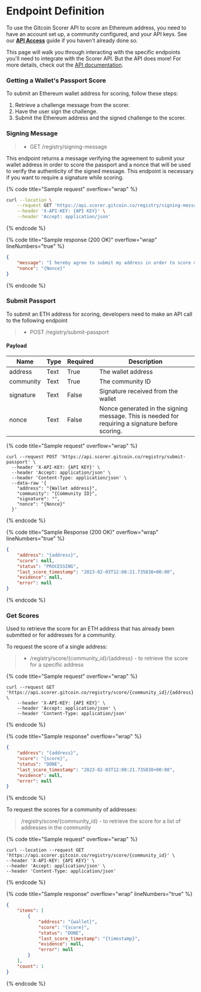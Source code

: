 # Endpoint Definition

To use the Gitcoin Scorer API to score an Ethereum address, you need to have an account set up, a community configured, and your API keys. See our [**API Access**](api-access.md) guide if you haven't already done so.

This page will walk you through interacting with the specific endpoints you'll need to integrate with the Scorer API. But the API does more! For more details, check out the [API documentation](https://api.scorer.gitcoin.co/docs).

### Getting a Wallet's Passport Score

To submit an Ethereum wallet address for scoring, follow these steps:

1. Retrieve a challenge message from the scorer.
2. Have the user sign the challenge.
3. Submit the Ethereum address and the signed challenge to the scorer.

### Signing Message

> * GET /registry/signing-message

This endpoint returns a message verifying the agreement to submit your wallet address in order to score the passport and a nonce that will be used to verify the authenticity of the signed message. This endpoint is necessary if you want to require a signature while scoring.

{% code title="Sample request" overflow="wrap" %}
```sh
curl --location \
    --request GET 'https://api.scorer.gitcoin.co/registry/signing-message' \
    --header 'X-API-KEY: {API KEY}' \
    --header 'Accept: application/json'
```
{% endcode %}

{% code title="Sample response (200 OK)" overflow="wrap" lineNumbers="true" %}
```json
{
    "message": "I hereby agree to submit my address in order to score my associated Gitcoin Passport from Ceramic.\n\nNonce: {Nonce}\n",
    "nonce": "{Nonce}"
}
```
{% endcode %}

### Submit Passport

To submit an ETH address for scoring, developers need to make an API call to the following endpoint

> * POST /registry/submit-passport

#### Payload

| Name      | Type | Required | Description                                                                                      |
| --------- | ---- | -------- | ------------------------------------------------------------------------------------------------ |
| address   | Text | True     | The wallet address                                                                               |
| community | Text | True     | The community ID                                                                                 |
| signature | Text | False    | Signature received from the wallet                                                               |
| nonce     | Text | False    | Nonce generated in the signing message. This is needed for requiring a signature before scoring. |

{% code title="Sample request" overflow="wrap" %}
```
curl --request POST 'https://api.scorer.gitcoin.co/registry/submit-passport' \
  --header 'X-API-KEY: {API KEY}' \
  --header 'Accept: application/json' \
  --header 'Content-Type: application/json' \
  --data-raw '{
    "address": "{Wallet address}",
    "community": "{Community ID}",
    "signature": "",
    "nonce": "{Nonce}"
  }'
```
{% endcode %}

{% code title="Sample Response (200 OK)" overflow="wrap" lineNumbers="true" %}
```json
{
    "address": "{address}",
    "score": null,
    "status": "PROCESSING",
    "last_score_timestamp": "2023-02-03T12:08:21.735838+00:00",
    "evidence": null,
    "error": null
}
```
{% endcode %}

### Get Scores

Used to retrieve the score for an ETH address that has already been submitted or for addresses for a community.

To request the score of a single address:

> * /registry/score/{community\_id}/{address}  -  to retrieve the score for a specific address

{% code title="Sample request" overflow="wrap" %}
```
curl --request GET 'https://api.scorer.gitcoin.co/registry/score/{community_id}/{address}' \
    --header 'X-API-KEY: {API KEY}' \
    --header 'Accept: application/json' \
    --header 'Content-Type: application/json'
```
{% endcode %}

{% code title="Sample response" overflow="wrap" %}
```json
{
    "address": "{address}",
    "score": "{score}",
    "status": "DONE",
    "last_score_timestamp": "2023-02-03T12:08:21.735838+00:00",
    "evidence": null,
    "error": null
}
```
{% endcode %}

To request the scores for a community of addresses:

> /registry/score/{community\_id}  -  to retrieve the score for a list of addresses in the community

{% code title="Sample request" overflow="wrap" %}
```
curl --location --request GET 'https://api.scorer.gitcoin.co/registry/score/{community_id}' \
--header 'X-API-KEY: {API KEY}' \
--header 'Accept: application/json' \
--header 'Content-Type: application/json'
```
{% endcode %}

{% code title="Sample response" overflow="wrap" lineNumbers="true" %}
```json
{
    "items": [
        {
            "address": "{wallet}",
            "score": "{score}",
            "status": "DONE",
            "last_score_timestamp": "{timestamp}",
            "evidence": null,
            "error": null
        }
    ],
    "count": 1
}
```
{% endcode %}
